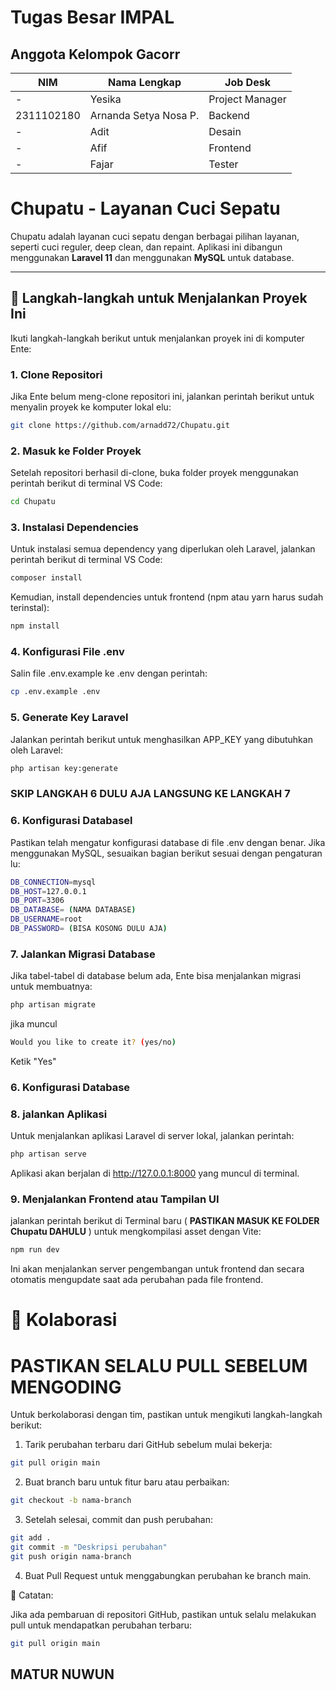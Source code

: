 # Tugas Besar IMPAL
## Anggota Kelompok Gacorr
| NIM       | Nama Lengkap             |     Job Desk       |
|-----------|--------------------------|---------------------------|
|     -      |    Yesika               |     Project Manager     |
| 2311102180 | Arnanda Setya Nosa P.   |        Backend          |
| -          |  Adit                   |        Desain           |
| -          | Afif                    |        Frontend         |
| -          |     Fajar               |        Tester                 |

# Chupatu - Layanan Cuci Sepatu

Chupatu adalah layanan cuci sepatu dengan berbagai pilihan layanan, seperti cuci reguler, deep clean, dan repaint. Aplikasi ini dibangun menggunakan **Laravel 11** dan menggunakan **MySQL** untuk database.

---

## 🚀 Langkah-langkah untuk Menjalankan Proyek Ini

Ikuti langkah-langkah berikut untuk menjalankan proyek ini di komputer Ente:

### 1. **Clone Repositori**

Jika Ente belum meng-clone repositori ini, jalankan perintah berikut untuk menyalin proyek ke komputer lokal elu:

```bash
git clone https://github.com/arnadd72/Chupatu.git
```
### 2. **Masuk ke Folder Proyek**

Setelah repositori berhasil di-clone, buka folder proyek menggunakan perintah berikut di terminal VS Code:
```bash
cd Chupatu
```
### 3. **Instalasi Dependencies**

Untuk instalasi semua dependency yang diperlukan oleh Laravel, jalankan perintah berikut di terminal VS Code:
```bash
composer install
```
Kemudian, install dependencies untuk frontend (npm atau yarn harus sudah terinstal):
```bash
npm install
```
### 4. **Konfigurasi File .env**

Salin file .env.example ke .env dengan perintah:
```bash
cp .env.example .env
```
### 5. **Generate Key Laravel**

Jalankan perintah berikut untuk menghasilkan APP_KEY yang dibutuhkan oleh Laravel:
```bash
php artisan key:generate
```
### SKIP LANGKAH 6 DULU AJA LANGSUNG KE LANGKAH 7 
### 6. **Konfigurasi Databasel**
Pastikan telah mengatur konfigurasi database di file .env dengan benar.
Jika menggunakan MySQL, sesuaikan bagian berikut sesuai dengan pengaturan lu:
```bash
DB_CONNECTION=mysql
DB_HOST=127.0.0.1
DB_PORT=3306
DB_DATABASE= (NAMA DATABASE)
DB_USERNAME=root
DB_PASSWORD= (BISA KOSONG DULU AJA)
```
### 7. **Jalankan Migrasi Database**

Jika tabel-tabel di database belum ada, Ente bisa menjalankan migrasi untuk membuatnya:
```bash
php artisan migrate
```
jika muncul 
```sh
Would you like to create it? (yes/no)
```
Ketik "Yes"
### 6. **Konfigurasi Database**
### 8. **jalankan Aplikasi**

Untuk menjalankan aplikasi Laravel di server lokal, jalankan perintah:
```bash
php artisan serve
```
Aplikasi akan berjalan di http://127.0.0.1:8000 yang muncul di terminal.

### 9. **Menjalankan Frontend atau Tampilan UI**

jalankan perintah berikut di Terminal baru ( **PASTIKAN MASUK KE FOLDER Chupatu DAHULU** ) untuk mengkompilasi asset dengan Vite:
```bash
npm run dev
```
Ini akan menjalankan server pengembangan untuk frontend dan secara otomatis mengupdate saat ada perubahan pada file frontend.

# 🤝 Kolaborasi
# PASTIKAN SELALU PULL SEBELUM MENGODING

Untuk berkolaborasi dengan tim, pastikan untuk mengikuti langkah-langkah berikut:

1. Tarik perubahan terbaru dari GitHub sebelum mulai bekerja:
```bash
git pull origin main
```

2. Buat branch baru untuk fitur baru atau perbaikan:
```bash
git checkout -b nama-branch
```

3. Setelah selesai, commit dan push perubahan:
```bash
git add .
git commit -m "Deskripsi perubahan"
git push origin nama-branch
```

4. Buat Pull Request untuk menggabungkan perubahan ke branch main.

📝 Catatan:

Jika ada pembaruan di repositori GitHub, pastikan untuk selalu melakukan pull untuk mendapatkan perubahan terbaru:
```bash
git pull origin main
```

## MATUR NUWUN 

